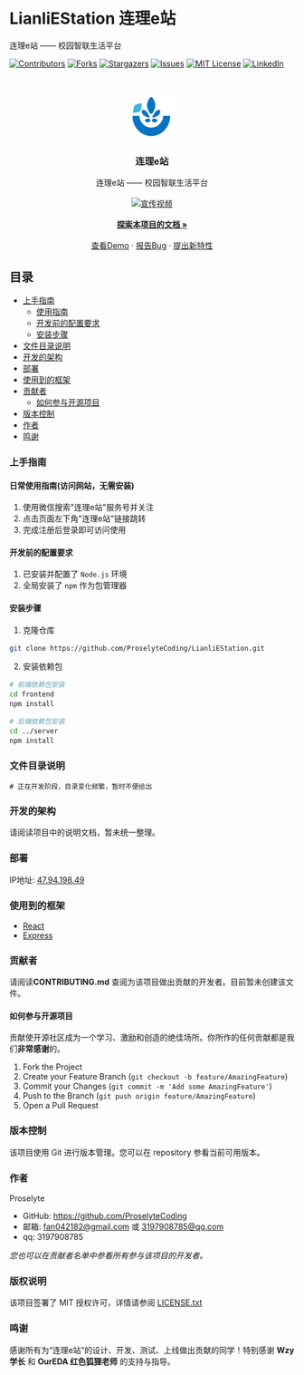 # LianliEStation 连理e站

连理e站 —— 校园智联生活平台

<!-- PROJECT SHIELDS -->

[![Contributors][contributors-shield]][contributors-url]
[![Forks][forks-shield]][forks-url]
[![Stargazers][stars-shield]][stars-url]
[![Issues][issues-shield]][issues-url]
[![MIT License][license-shield]][license-url]
[![LinkedIn][linkedin-shield]][linkedin-url]

<!-- PROJECT LOGO -->
<br />

<p align="center">
  <a href="https://github.com/ProselyteCoding/LianliEStation/">
    <img src="assets/logo.png" alt="Logo" width="80" height="80">
  </a>
  <h3 align="center">连理e站</h3>
  <p align="center">
    连理e站 —— 校园智联生活平台
    <br /><br />
    <a href="https://github.com/ProselyteCoding/LianliEStation/">  
      <img src="assets/宣传视频.gif" alt="宣传视频" width="800" height="450">  
    </a> 
    <br /><br />
    <a href="https://github.com/ProselyteCoding/LianliEStation"><strong>探索本项目的文档 »</strong></a>
    <br /><br />
    <a href="http://47.94.198.49/">查看Demo</a>
    ·
    <a href="https://github.com/ProselyteCoding/LianliEStation/issues">报告Bug</a>
    ·
    <a href="https://github.com/ProselyteCoding/LianliEStation/issues">提出新特性</a>
  </p>

</p>

## 目录

- [上手指南](#上手指南)
  - [使用指南](#使用指南(访问网站，无需安装))
  - [开发前的配置要求](#开发前的配置要求)
  - [安装步骤](#安装步骤)
- [文件目录说明](#文件目录说明)
- [开发的架构](#开发的架构)
- [部署](#部署)
- [使用到的框架](#使用到的框架)
- [贡献者](#贡献者)
  - [如何参与开源项目](#如何参与开源项目)
- [版本控制](#版本控制)
- [作者](#作者)
- [鸣谢](#鸣谢)

### 上手指南

#### 日常使用指南(访问网站，无需安装)

1. 使用微信搜索"连理e站"服务号并关注
2. 点击页面左下角"连理e站"链接跳转
3. 完成注册后登录即可访问使用

#### 开发前的配置要求

1. 已安装并配置了 `Node.js` 环境
2. 全局安装了 `npm` 作为包管理器

#### 安装步骤

1. 克隆仓库

```sh
git clone https://github.com/ProselyteCoding/LianliEStation.git
```

2. 安装依赖包

```sh
# 前端依赖包安装
cd frontend
npm install
```
```sh
# 后端依赖包安装
cd ../server
npm install
```

### 文件目录说明

```
# 正在开发阶段，目录变化频繁，暂时不便给出
```

### 开发的架构

请阅读项目中的说明文档，暂未统一整理。

### 部署

IP地址: [47.94.198.49](http://47.94.198.49/)

### 使用到的框架

- [React](https://react.dev/)
- [Express](https://expressjs.com/)

### 贡献者

请阅读**CONTRIBUTING.md** 查阅为该项目做出贡献的开发者。目前暂未创建该文件。

#### 如何参与开源项目

贡献使开源社区成为一个学习、激励和创造的绝佳场所。你所作的任何贡献都是我们**非常感谢**的。

1. Fork the Project
2. Create your Feature Branch (`git checkout -b feature/AmazingFeature`)
3. Commit your Changes (`git commit -m 'Add some AmazingFeature'`)
4. Push to the Branch (`git push origin feature/AmazingFeature`)
5. Open a Pull Request

### 版本控制

该项目使用 Git 进行版本管理。您可以在 repository 参看当前可用版本。

### 作者

Proselyte

- GitHub: https://github.com/ProselyteCoding
- 邮箱: fan042182@gmail.com 或 3197908785@qq.com
- qq: 3197908785

_您也可以在贡献者名单中参看所有参与该项目的开发者。_

### 版权说明

该项目签署了 MIT 授权许可，详情请参阅 [LICENSE.txt](https://github.com/ProselyteCoding/LianliEStation/blob/main/LICENSE)

### 鸣谢

感谢所有为“连理e站”的设计、开发、测试、上线做出贡献的同学！特别感谢 **Wzy 学长** 和 **OurEDA 红色狐狸老师** 的支持与指导。



<!-- links -->

[your-project-path]: ProselyteCoding/LianliEStation
[contributors-shield]: https://img.shields.io/github/contributors/ProselyteCoding/LianliEStation.svg?style=flat-square
[contributors-url]: https://github.com/ProselyteCoding/LianliEStation/graphs/contributors
[forks-shield]: https://img.shields.io/github/forks/ProselyteCoding/LianliEStation.svg?style=flat-square
[forks-url]: https://github.com/ProselyteCoding/LianliEStation/network/members
[stars-shield]: https://img.shields.io/github/stars/ProselyteCoding/LianliEStation.svg?style=flat-square
[stars-url]: https://github.com/ProselyteCoding/LianliEStation/stargazers
[issues-shield]: https://img.shields.io/github/issues/ProselyteCoding/LianliEStation.svg?style=flat-square
[issues-url]: https://img.shields.io/github/issues/ProselyteCoding/LianliEStation.svg
[license-shield]: https://img.shields.io/github/license/ProselyteCoding/LianliEStation.svg?style=flat-square
[license-url]: https://github.com/ProselyteCoding/LianliEStation/blob/main/LICENSE
[linkedin-shield]: https://img.shields.io/badge/-LinkedIn-black.svg?style=flat-square&logo=linkedin&colorB=555
[linkedin-url]: https://linkedin.com/in/ProselyteCoding
